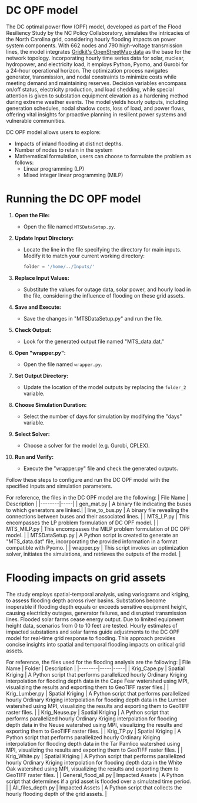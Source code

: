# DC OPF model

The DC optimal power flow (OPF) model, developed as part of the Flood Resiliency Study by the NC Policy Collaboratory, simulates the intricacies of the North Carolina grid, considering hourly flooding impacts on power system components. With 662 nodes and 790 high-voltage transmission lines, the model integrates [Gridkit's OpenStreetMap data](https://zenodo.org/records/47317) as the base for the network topology. Incorporating hourly time series data for solar, nuclear, hydropower, and electricity load, it employs Python, Pyomo, and Gurobi for a 24-hour operational horizon. The optimization process navigates generator, transmission, and nodal constraints to minimize costs while meeting demand and maintaining reserves. Decision variables encompass on/off status, electricity production, and load shedding, while special attention is given to substation equipment elevation as a hardening method during extreme weather events. The model yields hourly outputs, including generation schedules, nodal shadow costs, loss of load, and power flows, offering vital insights for proactive planning in resilient power systems and vulnerable communities.

DC OPF model allows users to explore:
* Impacts of inland flooding at distinct depths. 
* Number of nodes to retain in the system
* Mathematical formulation, users can choose to formulate the problem as follows:
  * Linear programming (LP)
  * Mixed integer linear programming (MILP)
    
# Running the DC OPF model
1. **Open the File:**
   - Open the file named `MTSDataSetup.py`.

2. **Update Input Directory:**
   - Locate the line in the file specifying the directory for main inputs. Modify it to match your current working directory:
     ```python
     folder = '/home/../Inputs/'
     ```
     
3. **Replace Input Values:**
   - Substitute the values for outage data, solar power, and hourly load in the file, considering the influence of flooding on these grid assets.

4. **Save and Execute:**
   - Save the changes in "MTSDataSetup.py" and run the file.

5. **Check Output:**
   - Look for the generated output file named "MTS_data.dat."

6. **Open "wrapper.py":**
   - Open the file named `wrapper.py`.

7. **Set Output Directory:**
   - Update the location of the model outputs by replacing the `folder_2` variable.

8. **Choose Simulation Duration:**
   - Select the number of days for simulation by modifying the "days" variable.
    
9. **Select Solver:**
   - Choose a solver for the model (e.g. Gurobi, CPLEX).

10. **Run and Verify:**
    - Execute the "wrapper.py" file and check the generated outputs.

Follow these steps to configure and run the DC OPF model with the specified inputs and simulation parameters.

For reference, the files in the DC OPF model are the following:
 | File Name | Description |
|--------|-----|
| gen_mat.py   | A binary file indicating the buses to which generators are linked.| 
| line_to_bus.py  | A binary file revealing the connections between buses and their associated lines. | 
| MTS_LP.py    | This encompasses the LP problem formulation of DC OPF model.  | 
| MTS_MILP.py    | This encompasses the MILP problem formulation of DC OPF model.  |
| MTSDataSetup.py    | A Python script is created to generate an "MTS_data.dat" file, incorporating the provided information in a format compatible with Pyomo.  | 
| wrapper.py    | 	This script invokes an optimization solver, initiates the simulations, and retrieves the outputs of the model. | 

# Flooding impacts on grid assets

The study employs spatial-temporal analysis, using variograms and kriging, to assess flooding depth across river basins. Substations become inoperable if flooding depth equals or exceeds sensitive equipment height, causing electricity outages, generator failures, and disrupted transmission lines. Flooded solar farms cease energy output. Due to limited equipment height data, scenarios from 0 to 10 feet are tested. Hourly estimates of impacted substations and solar farms guide adjustments to the DC OPF model for real-time grid response to flooding. This approach provides concise insights into spatial and temporal flooding impacts on critical grid assets.

For reference, the files used for the flooding analysis are the following:
 | File Name | Folder | Description |
|--------|-----|-----|
| Krig_Cape.py   | Spatial Kriging | A Python script that performs parallelized hourly Ordinary Kriging interpolation for flooding depth data in the Cape Fear watershed using MPI, visualizing the results and exporting them to GeoTIFF raster files.| 
| Krig_Lumber.py | Spatial Kriging | A Python script that performs parallelized hourly Ordinary Kriging interpolation for flooding depth data in the Lumber watershed using MPI, visualizing the results and exporting them to GeoTIFF raster files. | 
| Krig_Neuse.py | Spatial Kriging |  A Python script that performs parallelized hourly Ordinary Kriging interpolation for flooding depth data in the Neuse watershed using MPI, visualizing the results and exporting them to GeoTIFF raster files. | 
| Krig_TP.py | Spatial Kriging |  A Python script that performs parallelized hourly Ordinary Kriging interpolation for flooding depth data in the Tar Pamlico watershed using MPI, visualizing the results and exporting them to GeoTIFF raster files. |
| Krig_White.py | Spatial Kriging | A Python script that performs parallelized hourly Ordinary Kriging interpolation for flooding depth data in the White Oak watershed using MPI, visualizing the results and exporting them to GeoTIFF raster files. | 
| General_flood_all.py | Impacted Assets | A Python script that determines if a grid asset is flooded over a simulated time period. | 
| All_files_depth.py | Impacted Assets | A Python script that collects the hourly flooding depth of the grid assets. | 





